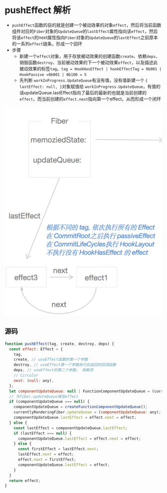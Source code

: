 # pushEffect 解析
* `pushEffect`函数的目的就是创建一个被动效果的对象`effect`，然后将当前函数组件对应的`Fiber`对象的`UpdateQueue`的`lastEffect`属性指向该`effect`，然后将该`effect`的next属性指向`Fiber`对象的`UpdateQueue`的`lastEffect`之前原本的一系列`effect`链条，形成一个回环
* 步骤
    - 新建一个`effect`对象，用于存放被动效果的创建函数`create`、依赖`deps`、销毁函数`destroy`、当前被动效果的下一个被动效果`effect`，以及描述此被动效果的标签`tag`。`tag = HookHasEffect | hookEffectTag = 0b001 | HookPassive =0b001 | 0b100 = 5`
    - 先判断 `workInProgress.UpdateQueue`有没有值，没有值新建一个 `{ lastEffect: null, }`对象赋值给 `workInProgress.UpdateQueue`，有值的话updateQueue.lastEffect指向了最后的最新的也就是当前创建的`effect`，而当前创建的`effect.next`指向第一个effect，从而形成一个闭环

![effect](./img/effect.png)
## 源码
```javascript
function pushEffect(tag, create, destroy, deps) {
  const effect: Effect = {
    tag,
    create, // useEffect函数的第一个参数
    destroy, // useEffect第一个参数执行后返回的回调函数
    deps, // useEffect的第二个参数， 依赖项
    // Circular
    next: (null: any),
  };
  let componentUpdateQueue: null | FunctionComponentUpdateQueue = (currentlyRenderingFiber.updateQueue: any);
  // 为fiber.updateQueue增加effect
  if (componentUpdateQueue === null) {
    componentUpdateQueue = createFunctionComponentUpdateQueue();
    currentlyRenderingFiber.updateQueue = (componentUpdateQueue: any);
    componentUpdateQueue.lastEffect = effect.next = effect;
  } else {
    const lastEffect = componentUpdateQueue.lastEffect;
    if (lastEffect === null) {
      componentUpdateQueue.lastEffect = effect.next = effect;
    } else {
      const firstEffect = lastEffect.next;
      lastEffect.next = effect;
      effect.next = firstEffect;
      componentUpdateQueue.lastEffect = effect;
    }
  }
  return effect;
}
```
